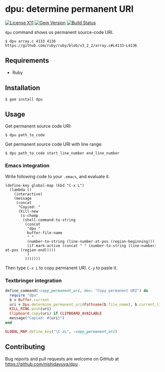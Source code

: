 # dpu: determine permanent URI

[![License X11](https://img.shields.io/badge/license-X11-blue.svg)](https://raw.githubusercontent.com/nishidayuya/dpu/master/LICENSE.txt)
[![Gem Version](https://badge.fury.io/rb/dpu.svg)](https://rubygems.org/gems/dpu)
[![Build Status](https://github.com/nishidayuya/dpu/workflows/ubuntu/badge.svg)](https://github.com/nishidayuya/dpu/actions?query=workflow%3Aubuntu)

`dpu` command shows us permanent source-code URI.

```console
$ dpu array.c 4133 4136
https://github.com/ruby/ruby/blob/v3_2_2/array.c#L4133-L4136
```

## Requirements

- Ruby

## Installation

```console
$ gem install dpu
```

## Usage

Get permanent source code URI:

```console
$ dpu path_to_code
```

Get permanent source code URI with line range:

```console
$ dpu path_to_code start_line_number end_line_number
```

### Emacs integration

Write following code to your `.emacs`, and evaluate it.

```emacs-lisp
(define-key global-map (kbd "C-x L")
  (lambda ()
    (interactive)
    (message
     (concat
      "Copied: "
      (kill-new
       (s-chomp
        (shell-command-to-string
         (concat
          "dpu "
          buffer-file-name
          " "
          (number-to-string (line-number-at-pos (region-beginning)))
          (if mark-active (concat " " (number-to-string (line-number-at-pos (region-end)))))
          )
         )))))))
```

Then type `C-x L` to copy permanent URI. `C-y` to paste it.

### Textbringer integration

```ruby
define_command(:copy_permanent_uri, doc: "Copy permanent URI") do
  require "dpu"
  b = Buffer.current
  uri = Dpu.determine_permanent_uri(Pathname(b.file_name), b.current_line)
  KILL_RING.push(uri)
  Clipboard.copy(uri) if CLIPBOARD_AVAILABLE
  message("Copied: #{uri}")
end

GLOBAL_MAP.define_key("\C-xL", :copy_permanent_uri)
```

## Contributing

Bug reports and pull requests are welcome on GitHub at https://github.com/nishidayuya/dpu .
